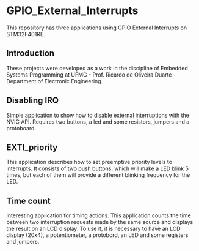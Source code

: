 # GPIO_External_Interrupts
This repository has three applications using GPIO External Interrupts on STM32F401RE.
## Introduction
These projects were developed as a work in the discipline of Embedded Systems Programming at UFMG - Prof. Ricardo de Oliveira Duarte - Department of Electronic Engineering.

## Disabling IRQ
Simple application to show how to disable external interruptions with the NVIC API. Requires two buttons, a led and some resistors, jumpers and a protoboard.

## EXTI_priority
This application describes how to set preemptive priority levels to interrupts. It consists of two push buttons, which will make a LED blink 5 times, but each of them will provide a different blinking frequency for the LED.

## Time count
Interesting application for timing actions. This application counts the time between two interruption requests made by the same source and displays the result on an LCD display. To use it, it is necessary to have an LCD display (20x4), a potentiometer, a protobord, an LED and some registers and jumpers.
